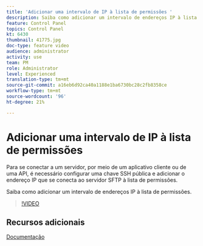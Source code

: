 ```yaml
---
title: 'Adicionar uma intervalo de IP à lista de permissões '
description: Saiba como adicionar um intervalo de endereços IP à lista de permissões.
feature: Control Panel
topics: Control Panel
kt: 6430
thumbnail: 41775.jpg
doc-type: feature video
audience: administrator
activity: use
team: PM
role: Administrator
level: Experienced
translation-type: tm+mt
source-git-commit: a16eb6d92ca40a1188e1ba6730bc28c2fb8358ce
workflow-type: tm+mt
source-wordcount: '96'
ht-degree: 21%

---
```



# Adicionar uma intervalo de IP à lista de permissões

Para se conectar a um servidor, por meio de um aplicativo cliente ou de uma API, é necessário configurar uma chave SSH pública e adicionar o endereço IP que se conecta ao servidor SFTP à lista de permissões.

Saiba como adicionar um intervalo de endereços IP à lista de permissões.

>[!VIDEO](https://video.tv.adobe.com/v/41775?quality=12)

## Recursos adicionais

[Documentação](https://docs.adobe.com/content/help/en/control-panel/using/sftp-management/ip-range-allow-listing.html)
